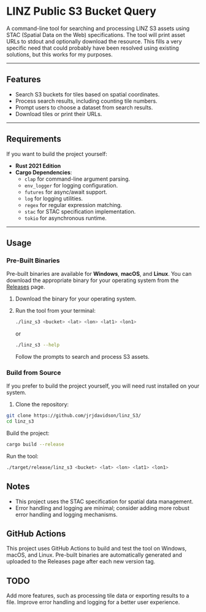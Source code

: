 # LINZ Public S3 Bucket Query

A command-line tool for searching and processing LINZ S3 assets using STAC (Spatial Data on the Web) specifications. The tool will print asset URLs to stdout and optionally download the resource.
This fills a very specific need that could probably have been resolved using existing solutions, but this works for my purposes.

---

## Features

- Search S3 buckets for tiles based on spatial coordinates.
- Process search results, including counting tile numbers.
- Prompt users to choose a dataset from search results.
- Download tiles or print their URLs.

---

## Requirements

If you want to build the project yourself:

- **Rust 2021 Edition**
- **Cargo Dependencies**:
  - `clap` for command-line argument parsing.
  - `env_logger` for logging configuration.
  - `futures` for async/await support.
  - `log` for logging utilities.
  - `regex` for regular expression matching.
  - `stac` for STAC specification implementation.
  - `tokio` for asynchronous runtime.

---

## Usage

### Pre-Built Binaries

Pre-built binaries are available for **Windows**, **macOS**, and **Linux**. You can download the appropriate binary for your operating system from the [Releases](https://github.com/your-repo-name/releases) page.

1. Download the binary for your operating system.
2. Run the tool from your terminal:

   ```bash
   ./linz_s3 <bucket> <lat> <lon> <lat1> <lon1>
   ```

   or

     ```bash
   ./linz_s3 --help
   ```

   Follow the prompts to search and process S3 assets.

### Build from Source

If you prefer to build the project yourself, you will need rust installed on your system.

1. Clone the repository:

```bash
git clone https://github.com/jrjdavidson/linz_S3/
cd linz_s3
```

Build the project:

```bash
cargo build --release
```

Run the tool:

```bash
./target/release/linz_s3 <bucket> <lat> <lon> <lat1> <lon1>
```

## Notes

- This project uses the STAC specification for spatial data management.
- Error handling and logging are minimal; consider adding more robust error handling and logging mechanisms.

## GitHub Actions

This project uses GitHub Actions to build and test the tool on Windows, macOS, and Linux. Pre-built binaries are automatically generated and uploaded to the Releases page after each new version tag.

## TODO

Add more features, such as processing tile data or exporting results to a file.
Improve error handling and logging for a better user experience.
